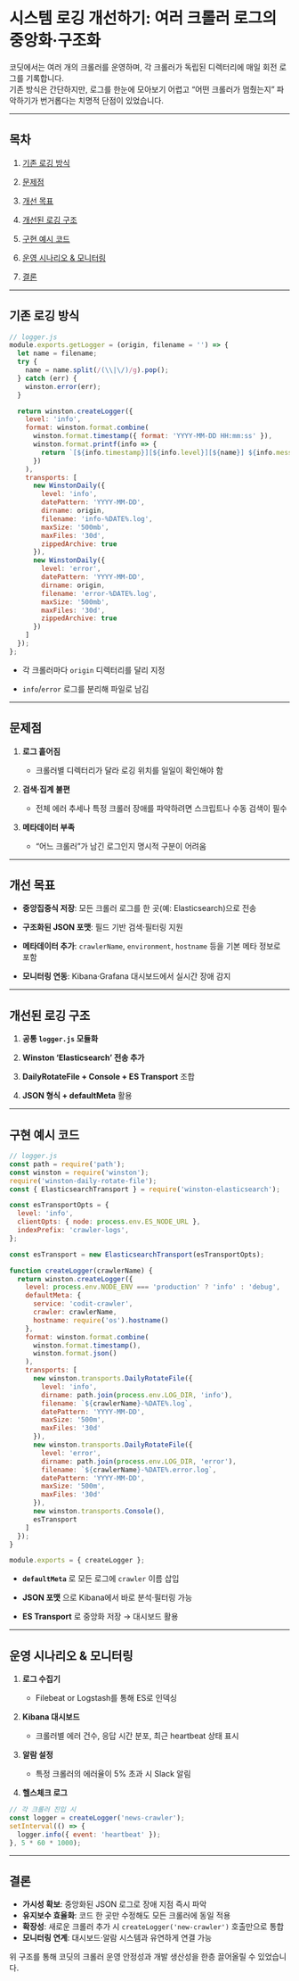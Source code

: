 # 시스템 로깅 개선하기: 여러 크롤러 로그의 중앙화·구조화

코딧에서는 여러 개의 크롤러를 운영하며, 각 크롤러가 독립된 디렉터리에 매일 회전 로그를 기록합니다.  
기존 방식은 간단하지만, 로그를 한눈에 모아보기 어렵고 “어떤 크롤러가 멈췄는지” 파악하기가 번거롭다는 치명적 단점이 있었습니다.

---

## 목차

1. [기존 로깅 방식](#%EA%B8%B0%EC%A1%B4-%EB%A1%9C%EA%B9%85-%EB%B0%A9%EC%8B%9D)
    
2. [문제점](#%EB%AC%B8%EC%A0%9C%EC%A0%90)
    
3. [개선 목표](#%EA%B0%9C%EC%84%A0-%EB%AA%A9%ED%91%9C)
    
4. [개선된 로깅 구조](#%EA%B0%9C%EC%84%A0%EB%90%9C-%EB%A1%9C%EA%B9%85-%EA%B5%AC%EC%A1%B0)
    
5. [구현 예시 코드](#%EA%B5%AC%ED%98%84-%EC%98%88%EC%8B%9C-%EC%BD%94%EB%93%9C)
    
6. [운영 시나리오 & 모니터링](#%EC%9A%B4%EC%98%81-%EC%8B%9C%EB%82%98%EB%A6%AC%EC%98%A4--%EB%AA%A8%EB%8B%88%ED%84%B0%EB%A7%81)
    
7. [결론](#%EA%B2%B0%EB%A1%A0)
    

---

## 기존 로깅 방식

```javascript
// logger.js
module.exports.getLogger = (origin, filename = '') => {
  let name = filename;
  try {
    name = name.split(/(\\|\/)/g).pop();
  } catch (err) {
    winston.error(err);
  }

  return winston.createLogger({
    level: 'info',
    format: winston.format.combine(
      winston.format.timestamp({ format: 'YYYY-MM-DD HH:mm:ss' }),
      winston.format.printf(info => {
        return `[${info.timestamp}][${info.level}][${name}] ${info.message}`;
      })
    ),
    transports: [
      new WinstonDaily({
        level: 'info',
        datePattern: 'YYYY-MM-DD',
        dirname: origin,
        filename: 'info-%DATE%.log',
        maxSize: '500mb',
        maxFiles: '30d',
        zippedArchive: true
      }),
      new WinstonDaily({
        level: 'error',
        datePattern: 'YYYY-MM-DD',
        dirname: origin,
        filename: 'error-%DATE%.log',
        maxSize: '500mb',
        maxFiles: '30d',
        zippedArchive: true
      })
    ]
  });
};

```

- 각 크롤러마다 `origin` 디렉터리를 달리 지정
    
- `info`/`error` 로그를 분리해 파일로 남김
    

---

## 문제점

1. **로그 흩어짐**

    - 크롤러별 디렉터리가 달라 로깅 위치를 일일이 확인해야 함
        
2. **검색·집계 불편**
    
    - 전체 에러 추세나 특정 크롤러 장애를 파악하려면 스크립트나 수동 검색이 필수
        
3. **메타데이터 부족**
    
    - “어느 크롤러”가 남긴 로그인지 명시적 구분이 어려움
        

---

## 개선 목표

- **중앙집중식 저장**: 모든 크롤러 로그를 한 곳(예: Elasticsearch)으로 전송
    
- **구조화된 JSON 포맷**: 필드 기반 검색·필터링 지원
    
- **메타데이터 추가**: `crawlerName`, `environment`, `hostname` 등을 기본 메타 정보로 포함
    
- **모니터링 연동**: Kibana·Grafana 대시보드에서 실시간 장애 감지
    

---

## 개선된 로깅 구조

1. **공통 `logger.js` 모듈화**
    
2. **Winston ‘Elasticsearch’ 전송 추가**
    
3. **DailyRotateFile + Console + ES Transport** 조합
    
4. **JSON 형식 + defaultMeta** 활용
    

---

## 구현 예시 코드

```javascript
// logger.js
const path = require('path');
const winston = require('winston');
require('winston-daily-rotate-file');
const { ElasticsearchTransport } = require('winston-elasticsearch');

const esTransportOpts = {
  level: 'info',
  clientOpts: { node: process.env.ES_NODE_URL },
  indexPrefix: 'crawler-logs',
};

const esTransport = new ElasticsearchTransport(esTransportOpts);

function createLogger(crawlerName) {
  return winston.createLogger({
    level: process.env.NODE_ENV === 'production' ? 'info' : 'debug',
    defaultMeta: {
      service: 'codit-crawler',
      crawler: crawlerName,
      hostname: require('os').hostname()
    },
    format: winston.format.combine(
      winston.format.timestamp(),
      winston.format.json()
    ),
    transports: [
      new winston.transports.DailyRotateFile({
        level: 'info',
        dirname: path.join(process.env.LOG_DIR, 'info'),
        filename: `${crawlerName}-%DATE%.log`,
        datePattern: 'YYYY-MM-DD',
        maxSize: '500m',
        maxFiles: '30d'
      }),
      new winston.transports.DailyRotateFile({
        level: 'error',
        dirname: path.join(process.env.LOG_DIR, 'error'),
        filename: `${crawlerName}-%DATE%.error.log`,
        datePattern: 'YYYY-MM-DD',
        maxSize: '500m',
        maxFiles: '30d'
      }),
      new winston.transports.Console(),
      esTransport
    ]
  });
}

module.exports = { createLogger };
```

- **`defaultMeta`** 로 모든 로그에 `crawler` 이름 삽입
    
- **JSON 포맷** 으로 Kibana에서 바로 분석·필터링 가능
    
- **ES Transport** 로 중앙화 저장 → 대시보드 활용
    

---

## 운영 시나리오 & 모니터링

1. **로그 수집기**
    - Filebeat or Logstash를 통해 ES로 인덱싱
        
2. **Kibana 대시보드**
    - 크롤러별 에러 건수, 응답 시간 분포, 최근 heartbeat 상태 표시
        
3. **알람 설정**
    - 특정 크롤러의 에러율이 5% 초과 시 Slack 알림
        
4. **헬스체크 로그**
```javascript
// 각 크롤러 진입 시
const logger = createLogger('news-crawler');
setInterval(() => {
  logger.info({ event: 'heartbeat' });
}, 5 * 60 * 1000);
```

    

---

## 결론

- **가시성 확보**: 중앙화된 JSON 로그로 장애 지점 즉시 파악
- **유지보수 효율화**: 코드 한 곳만 수정해도 모든 크롤러에 동일 적용
- **확장성**: 새로운 크롤러 추가 시 `createLogger('new-crawler')` 호출만으로 통합
- **모니터링 연계**: 대시보드·알람 시스템과 유연하게 연결 가능

위 구조를 통해 코딧의 크롤러 운영 안정성과 개발 생산성을 한층 끌어올릴 수 있었습니다.